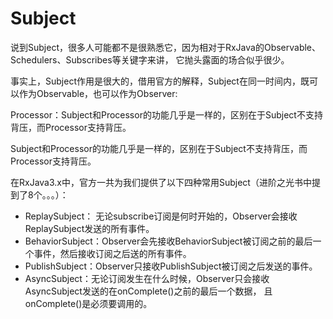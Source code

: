# Subject
说到Subject，很多人可能都不是很熟悉它，因为相对于RxJava的Observable、Schedulers、Subscribes等关键字来讲，
它抛头露面的场合似乎很少。



事实上，Subject作用是很大的，借用官方的解释，Subject在同一时间内，既可以作为Observable，也可以作为Observer:

Processor：Subject和Processor的功能几乎是一样的，区别在于Subject不支持背压，而Processor支持背压。



Subject和Processor的功能几乎是一样的，区别在于Subject不支持背压，而Processor支持背压。



在RxJava3.x中，官方一共为我们提供了以下四种常用Subject（进阶之光书中提到了8个。。。）：



* ReplaySubject： 无论subscribe订阅是何时开始的，Observer会接收ReplaySubject发送的所有事件。
* BehaviorSubject：Observer会先接收BehaviorSubject被订阅之前的最后一个事件，然后接收订阅之后送的所有事件。
* PublishSubject：Observer只接收PublishSubject被订阅之后发送的事件。
* AsyncSubject：无论订阅发生在什么时候，Observer只会接收AsyncSubject发送的在onComplete()之前的最后一个数据，
且onComplete()是必须要调用的。



